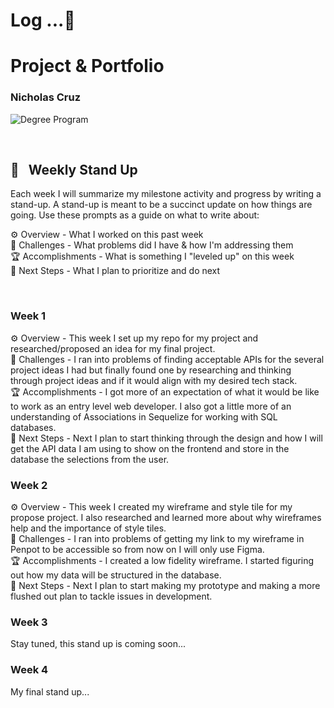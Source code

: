 
# Log ...🚀 



# Project & Portfolio
### Nicholas Cruz


![Degree Program](https://img.shields.io/badge/degree-web%20development-blue.svg)&nbsp; 

<br>


## 📢 &nbsp; Weekly Stand Up

Each week I will summarize my milestone activity and progress by writing a stand-up. A stand-up is meant to be a succinct update on how things are going. Use these prompts as a guide on what to write about:

⚙️ Overview - What I worked on this past week
<br>
🌵 Challenges - What problems did I have & how I'm addressing them
<br>
🏆 Accomplishments - What is something I "leveled up" on this week
<br>
🔮 Next Steps - What I plan to prioritize and do next

<br>

### Week 1

⚙️ Overview - This week I set up my repo for my project and researched/proposed an idea for my final project.
<br>
🌵 Challenges - I ran into problems of finding acceptable APIs for the several project ideas I had but finally found one by researching and thinking through project ideas and if it would
align with my desired tech stack.
<br>
🏆 Accomplishments - I got more of an expectation of what it would be like to work as an entry level web developer. I also got a little more of an understanding of Associations in Sequelize for working with SQL databases.
<br>
🔮 Next Steps - Next I plan to start thinking through the design and how I will get the API data I am using to show on the frontend and store in the database the selections from the user.

### Week 2

⚙️ Overview - This week I created my wireframe and style tile for my propose project. I also researched and learned more about why wireframes help and the importance of style tiles.
<br>
🌵 Challenges - I ran into problems of getting my link to my wireframe in Penpot to be accessible so from now on I will only use Figma.
<br>
🏆 Accomplishments - I created a low fidelity wireframe. I started figuring out how my data will be structured in the database.
<br>
🔮 Next Steps - Next I plan to start making my prototype and making a more flushed out plan to tackle issues in development.

### Week 3

Stay tuned, this stand up is coming soon...

### Week 4

My final stand up...





<br>
